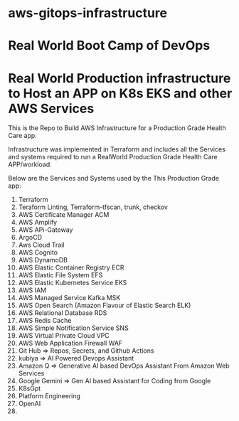# aws-gitops-infrastructure

# Real World Boot Camp of DevOps

# Real World Production infrastructure to Host an APP on K8s EKS and other AWS Services
This is the Repo to Build AWS Infrastructure for a Production Grade Health Care app.

Infrastructure was implemented in Terraform and includes all the Services and systems required to run a RealWorld Production Grade Health Care APP/workload.

Below are the Services and Systems used by the This Production Grade app:

1. Terraform
2. Teraform Linting, Terraform-tfscan, trunk, checkov
3. AWS Certificate Manager ACM
4. AWS Amplify
5. AWS APi-Gateway
6. ArgoCD
7. Aws Cloud Trail
8. AWS Cognito
9. AWS DynamoDB
10. AWS Elastic Container  Registry ECR
11. AWS  Elastic File System EFS
12. AWS Elastic Kubernetes Service EKS
13. AWS IAM
14. AWS Managed Service Kafka  MSK
15. AWS Open Search (Amazon Flavour of  Elastic Search ELK)
16. AWS Relational Database RDS
17. AWS Redis Cache
18. AWS Simple Notification Service SNS
19. AWS Virtual Private Cloud VPC
20. AWS Web Application Firewall WAF
21. Git Hub => Repos, Secrets, and Github Actions
22. kubiya => AI Powered Devops Assistant
23. Amazon Q => Generative AI based DevOps Assistant From Amazon Web Services
24. Google  Gemini => Gen AI based Assistant for Coding from Google
25. K8sGpt
26. Platform Engineering
27. OpenAI
28. 
